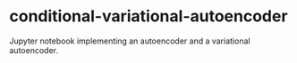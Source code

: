 # conditional-variational-autoencoder
Jupyter notebook implementing an autoencoder and a variational autoencoder. 
